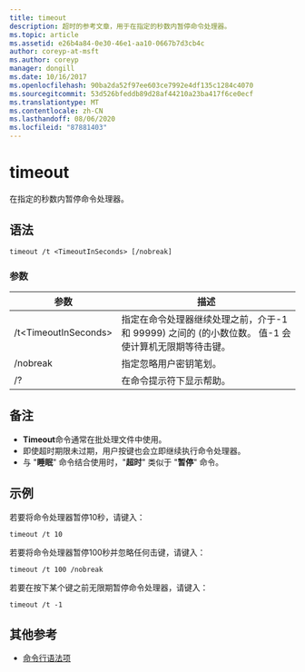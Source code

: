 ```yaml
---
title: timeout
description: 超时的参考文章，用于在指定的秒数内暂停命令处理器。
ms.topic: article
ms.assetid: e26b4a84-0e30-46e1-aa10-0667b7d3cb4c
author: coreyp-at-msft
ms.author: coreyp
manager: dongill
ms.date: 10/16/2017
ms.openlocfilehash: 90ba2da52f97ee603ce7992e4df135c1284c4070
ms.sourcegitcommit: 53d526bfeddb89d28af44210a23ba417f6ce0ecf
ms.translationtype: MT
ms.contentlocale: zh-CN
ms.lasthandoff: 08/06/2020
ms.locfileid: "87881403"
---
```

# <a name="timeout"></a>timeout

在指定的秒数内暂停命令处理器。



## <a name="syntax"></a>语法

```
timeout /t <TimeoutInSeconds> [/nobreak]
```

### <a name="parameters"></a>参数

|参数|描述|
|---------|-----------|
|/t\<TimeoutInSeconds>|指定在命令处理器继续处理之前，介于-1 和 99999) 之间的 (的小数位数。 值-1 会使计算机无限期等待击键。|
|/nobreak|指定忽略用户密钥笔划。|
|/?|在命令提示符下显示帮助。|

## <a name="remarks"></a>备注

-   **Timeout**命令通常在批处理文件中使用。
-   即使超时期限未过期，用户按键也会立即继续执行命令处理器。
-   与 "**睡眠**" 命令结合使用时，"**超时**" 类似于 "**暂停**" 命令。

## <a name="examples"></a>示例

若要将命令处理器暂停10秒，请键入：
```
timeout /t 10
```
若要将命令处理器暂停100秒并忽略任何击键，请键入：
```
timeout /t 100 /nobreak
```
若要在按下某个键之前无限期暂停命令处理器，请键入：
```
timeout /t -1
```

## <a name="additional-references"></a>其他参考

- [命令行语法项](command-line-syntax-key.md)
